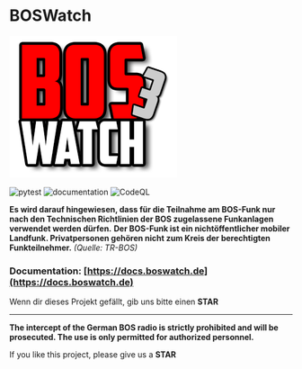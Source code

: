 # BOSWatch

![BOSWatch](logo/bw3.png "BOSWatch 3 Logo")

![pytest](https://github.com/BOSWatch/BW3-Core/workflows/pytest/badge.svg)
![documentation](https://github.com/BOSWatch/BW3-Core/workflows/build_docs/badge.svg)
![CodeQL](https://github.com/BOSWatch/BW3-Core/workflows/CodeQL/badge.svg)

**Es wird darauf hingewiesen, dass für die Teilnahme am BOS-Funk nur nach den Technischen Richtlinien der BOS zugelassene Funkanlagen verwendet werden dürfen.**
**Der BOS-Funk ist ein nichtöffentlicher mobiler Landfunk. Privatpersonen gehören nicht zum Kreis der berechtigten Funkteilnehmer.** _(Quelle: TR-BOS)_

### Documentation: [https://docs.boswatch.de](https://docs.boswatch.de)

Wenn dir dieses Projekt gefällt, gib uns bitte einen **STAR**

***

**The intercept of the German BOS radio is strictly prohibited and will be prosecuted. The use is only permitted for authorized personnel.**

If you like this project, please give us a **STAR**

